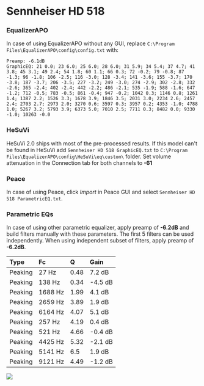 # Sennheiser HD 518

### EqualizerAPO
In case of using EqualizerAPO without any GUI, replace `C:\Program Files\EqualizerAPO\config\config.txt`
with:
```
Preamp: -6.1dB
GraphicEQ: 21 0.0; 23 6.0; 25 6.0; 28 6.0; 31 5.9; 34 5.4; 37 4.7; 41 3.8; 45 3.1; 49 2.4; 54 1.8; 60 1.1; 66 0.3; 72 -0.2; 79 -0.8; 87 -1.3; 96 -1.8; 106 -2.5; 116 -3.0; 128 -3.4; 141 -3.6; 155 -3.7; 170 -3.8; 187 -3.7; 206 -3.5; 227 -3.2; 249 -3.0; 274 -2.9; 302 -2.8; 332 -2.6; 365 -2.4; 402 -2.4; 442 -2.2; 486 -2.1; 535 -1.9; 588 -1.6; 647 -1.2; 712 -0.5; 783 -0.5; 861 -0.4; 947 -0.2; 1042 0.3; 1146 0.8; 1261 1.4; 1387 2.2; 1526 3.3; 1678 3.9; 1846 3.5; 2031 3.0; 2234 2.6; 2457 2.4; 2703 2.7; 2973 2.0; 3270 0.6; 3597 0.3; 3957 0.2; 4353 -1.0; 4788 1.0; 5267 3.2; 5793 3.9; 6373 5.0; 7010 2.5; 7711 0.3; 8482 0.0; 9330 -1.0; 10263 -0.0
```

### HeSuVi
HeSuVi 2.0 ships with most of the pre-processed results. If this model can't be found in HeSuVi add
`Sennheiser HD 518 GraphicEQ.txt` to `C:\Program Files\EqualizerAPO\config\HeSuVi\eq\custom\` folder.
Set volume attenuation in the Connection tab for both channels to **-61**

### Peace
In case of using Peace, click *Import* in Peace GUI and select `Sennheiser HD 518 ParametricEQ.txt`.

### Parametric EQs
In case of using other parametric equalizer, apply preamp of **-6.2dB** and build filters manually
with these parameters. The first 5 filters can be used independently.
When using independent subset of filters, apply preamp of **-6.2dB**.

| Type    | Fc      |    Q | Gain    |
|:--------|:--------|:-----|:--------|
| Peaking | 27 Hz   | 0.48 | 7.2 dB  |
| Peaking | 138 Hz  | 0.34 | -4.5 dB |
| Peaking | 1688 Hz | 1.99 | 4.1 dB  |
| Peaking | 2659 Hz | 3.89 | 1.9 dB  |
| Peaking | 6164 Hz | 4.07 | 5.1 dB  |
| Peaking | 257 Hz  | 4.19 | 0.4 dB  |
| Peaking | 521 Hz  | 4.66 | -0.4 dB |
| Peaking | 4425 Hz | 5.32 | -2.1 dB |
| Peaking | 5141 Hz | 6.5  | 1.9 dB  |
| Peaking | 9121 Hz | 4.49 | -1.2 dB |

![](https://raw.githubusercontent.com/jaakkopasanen/AutoEq/master/results/rtings/rtings/Sennheiser%20HD%20518/Sennheiser%20HD%20518.png)